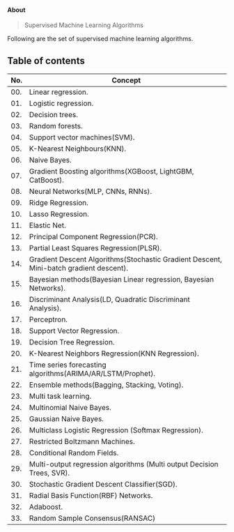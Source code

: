 #### About

> Supervised Machine Learning Algorithms

Following are the set of supervised machine learning algorithms.

## Table of contents
| No. | Concept |
| --- | ------- |
| 00. | Linear regression. |
| 01. | Logistic regression. |
| 02. | Decision trees. |
| 03. | Random forests. |
| 04. | Support vector machines(SVM). |
| 05. | K-Nearest Neighbours(KNN). |
| 06. | Naive Bayes. |
| 07. | Gradient Boosting algorithms(XGBoost, LightGBM, CatBoost). |
| 08. | Neural Networks(MLP, CNNs, RNNs). |
| 09. | Ridge Regression. |
| 10. | Lasso Regression. |
| 11. | Elastic Net. |
| 12. | Principal Component Regression(PCR). |
| 13. | Partial Least Squares Regression(PLSR).  |
| 14. | Gradient Descent Algorithms(Stochastic Gradient Descent, Mini-batch gradient descent). |
| 15. | Bayesian methods(Bayesian Linear regression, Bayesian Networks). |
| 16. | Discriminant Analysis(LD, Quadratic Discriminant Analysis). |
| 17. | Perceptron. |
| 18. | Support Vector Regression. |
| 19. | Decision Tree Regression. |
| 20. | K-Nearest Neighbors Regression(KNN Regression). |
| 21. | Time series forecasting algorithms(ARIMA/AR/LSTM/Prophet). |
| 22. | Ensemble methods(Bagging, Stacking, Voting). |
| 23. | Multi task learning. |
| 24. | Multinomial Naive Bayes. |
| 25. | Gaussian Naive Bayes. |
| 26. | Multiclass Logistic Regression (Softmax Regression). |
| 27. | Restricted Boltzmann Machines. |
| 28. | Conditional Random Fields. |
| 29. | Multi-output regression algorithms (Multi output Decision Trees, SVR). |
| 30. | Stochastic Gradient Descent Classifier(SGD). |
| 31. | Radial Basis Function(RBF) Networks. |
| 32. | Adaboost. |
| 33. | Random Sample Consensus(RANSAC) |